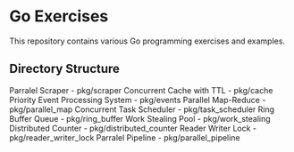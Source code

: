 # Go Exercises

This repository contains various Go programming exercises and examples.

## Directory Structure
Parralel Scraper - pkg/scraper
Concurrent Cache with TTL - pkg/cache
Priority Event Processing System - pkg/events
Parallel Map-Reduce - pkg/parallel_map
Concurrent Task Scheduler - pkg/task_scheduler
Ring Buffer Queue - pkg/ring_buffer
Work Stealing Pool - pkg/work_stealing
Distributed Counter - pkg/distributed_counter
Reader Writer Lock - pkg/reader_writer_lock
Parralel Pipeline - pkg/parallel_pipeline
